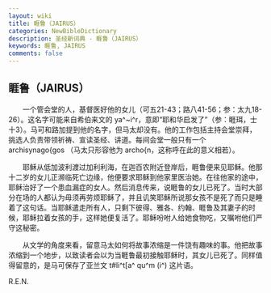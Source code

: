 ```yaml
---
layout: wiki
title: 睚鲁（JAIRUS）
categories: NewBibleDictionary
description: 圣经新词典 - 睚鲁（JAIRUS）
keywords: 睚鲁, JAIRUS
comments: false
---
```


## 睚鲁（JAIRUS）

　　一个管会堂的人，基督医好他的女儿（可五21-43；路八41-56；参：太九18-26）。这名字可能来自希伯来文的 ya^~i^r，意即“耶和华启发了”（参：睚珥，士十3）。马可和路加提到他的名字，但马太却没有。他的工作包括主持会堂崇拜，挑选人负责带领祈祷、宣读圣经、讲道。每间会堂一般只有一个 archisynago{gos （马太只形容他为 archo{n，这称呼在此的意义相若）。

　　耶稣从低加波利渡过加利利海，在迦百农附近登岸后，睚鲁便来见耶稣。他那十二岁的女儿正濒临死亡边缘，他便要求耶稣到他家里医治她。在往他家的途中，耶稣治好了一个患血漏症的女人。然后消息传来，说睚鲁的女儿已死了。当时大部分在场的人都认为毋须再劳烦耶稣了，并且讥笑耶稣所说那女孩不是死了而只是睡着了这句话。当耶稣遣走所有人，只剩下彼得、雅各、约翰、睚鲁及其妻子的时候，耶稣拉着女孩的手，这样她便复活了。耶稣吩咐人给她食物吃，又嘱咐他们严守这秘密。

　　从文学的角度来看，留意马太如何将故事浓缩是一件饶有趣味的事。他把故事浓缩到一个地步，以致读者会以为当睚鲁最初接触耶稣时，其女儿已死了。同样值得留意的，是马可保存了亚兰文 t#li^t[a^ qu^m (i^) 这片语。

R.E.N.








